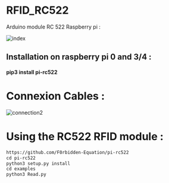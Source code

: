 # RFID_RC522
Arduino module RC 522 Raspberry pi :

![index](https://user-images.githubusercontent.com/59021489/162631401-7d6c0a73-4011-458c-b518-405430659c76.jpg)
## Installation on raspberry pi 0 and  3/4 :
#### pip3 install pi-rc522

# Connexion Cables :
![connection2](https://user-images.githubusercontent.com/59021489/162788344-dc289f35-d517-4de2-92f7-5f034242bbf8.jpg)
# Using the RC522 RFID module :
```diff
https://github.com/F0rbidden-Equation/pi-rc522
cd pi-rc522
python3 setup.py install
cd examples
python3 Read.py
```

